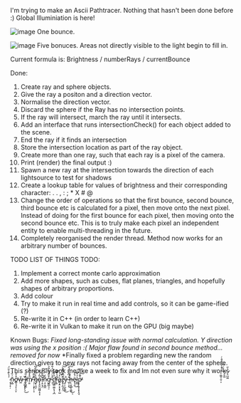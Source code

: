 I'm trying to make an Ascii Pathtracer. Nothing that hasn't been done before :)
Global Illuminiation is here!

![image](https://github.com/Fullyverified/ASCII_PathTracer/assets/138776324/16e03837-aced-4de1-9a79-d79761d5805e)
One bounce.

![image](https://github.com/Fullyverified/ASCII_PathTracer/assets/138776324/547c1091-78af-43cc-9874-ba77062e2316)
Five bonuces. Areas not directly visible to the light begin to fill in.

Current formula is:
Brightness / numberRays / currentBounce

Done:
1. Create ray and sphere objects.
2. Give the ray a positon and a direction vector.
3. Normalise the direction vector.
4. Discard the sphere if the Ray has no intersection points.
5. If the ray will intersect, march the ray until it intersects.
6. Add an interface that runs intersectionCheck() for each object added to the scene.
7. End the ray if it finds an intersection
8. Store the intersection location as part of the ray object.
9. Create more than one ray, such that each ray is a pixel of the camera.
10. Print (render) the final output :)
11. Spawn a new ray at the intersection towards the direction of each lightsource to test for shadows
12. Create a lookup table for values of brightness and their corresponding character: . . , : ; * X # @
13. Change the order of operations so that the first bounce, second bounce, third bounce etc is calculated for a pixel, then move onto the next pixel.
    Instead of doing for the first bounce for each pixel, then moving onto the second bounce etc.
    This is to truly make each pixel an independent entity to enable multi-threading in the future.
14. Completely reorganised the render thread. Method now works for an arbitrary number of bounces. 

TODO LIST OF THINGS TODO:
1. Implement a correct monte carlo approximation
2. Add more shapes, such as cubes, flat planes, triangles, and hopefully shapes of arbitrary proportions.
3. Add colour
4. Try to make it run in real time and add controls, so it can be game-ified (?)
5. Re-write it in C++ (in order to learn C++)
6. Re-write it in Vulkan to make it run on the GPU (big maybe) 

Known Bugs:
*Fixed long-standing issue with normal calculation. Y direction was using the x position :(*
*Major flaw found in second bounce method... removed for now*
*Finally fixed a problem regarding new the random direction given to new rays not facing away from the center of the sphere. This seriously took me like a week to fix and Im not even sure why it wor̵̠͚̫̜̯̠͕̀̊̀̔̎͐̄̀̇̚k̵̡̮͖̇̇͆s̷͎̤̺͖̍̋ ̷͙̩̹̟̦́́͛͊̉̎̈́ñ̴̩̻͑̏̉ơ̵̳̖͉̠̙̩̤̙͒͐̄̃w̵͖̌ ̶̛̦̤̺͙͕̗͉̅͘͜i̸̮̙̺̱̲͗̃m̸̠͍̋̊̽̍̉͋ ̶̜̦̣͕͓̹̦̞͊̄̅̆͛̋ĝ̴̙͉̪͎̓́̆̆̔̽͆͝ò̴̢̖̭̯̤͖͖̦̥͙̏̒͐̌̚ĩ̵̛̜̭͔̘̤̊̃̍́́̚͠ņ̷̗̩̻̼̃̒g̷͚̲̤͉̠͒̆̂͐̃͗̃̉̕ ̴͉̔̊̈́̏̆̓͋̓ͅċ̴̢̨̛͇̣͇͕͉͉̪̑̀̌̕͝͝r̵̢̻͆́͐͊̊͘a̵̳͙̱͕̝͙̙̦̺͗̽͝z̵̬̥͕̫͕͔̤͌͆̎̇͌̃̀͝͝y̵̤̜̜̺̖̳̐͜ ̶̛̺̗̣̝̈́͆̆̍̈́̎͜͠͠h̶̦̖̮̭̣̖̼͚̑̌͜ͅë̴̟̘̯́̊͜͠l̷͚̫̒̽͆̍͠p̵͓̙͍̟̞̟͓̤̘͛͌̕̕͠
